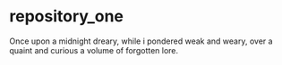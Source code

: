 # repository_one

Once upon a midnight dreary,
while i pondered weak and weary,
over a quaint and curious a volume of forgotten lore.